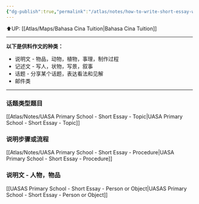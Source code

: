 ```yaml
---
{"dg-publish":true,"permalink":"/atlas/notes/how-to-write-short-essay-with-materials-provided/"}
---
```


⬆️UP: [[Atlas/Maps/Bahasa Cina Tuition\|Bahasa Cina Tuition]]

---

**以下是供料作文的种类：**
- 说明文 - 物品，动物，植物，事理，制作过程
- 记述文 - 写人，状物，写景，叙事
- 话题 - 分享某个话题，表达看法和见解
- 邮件类

---
### 话题类型题目
[[Atlas/Notes/UASA Primary School - Short Essay - Topic\|UASA Primary School - Short Essay - Topic]]

### 说明步骤或流程
[[Atlas/Notes/UASA Primary School - Short Essay - Procedure\|UASA Primary School - Short Essay - Procedure]]

### 说明文 - 人物，物品
[[UASAS Primary School - Short Essay - Person or Object\|UASAS Primary School - Short Essay - Person or Object]]


